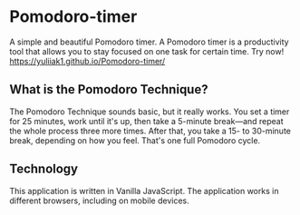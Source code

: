 # Pomodoro-timer
A simple and beautiful Pomodoro timer. A Pomodoro timer is a productivity tool that allows you to stay focused on one task for certain time.
Try now! https://yuliiak1.github.io/Pomodoro-timer/

<h2>What is the Pomodoro Technique?</h2>
The Pomodoro Technique sounds basic, but it really works. You set a timer for 25 minutes, work until it's up, then take a 5-minute break—and repeat the whole process three more times. After that, you take a 15- to 30-minute break, depending on how you feel. That's one full Pomodoro cycle. 

<h2>Technology</h2>
This application is written in Vanilla JavaScript. The application works in different browsers, including on mobile devices.
